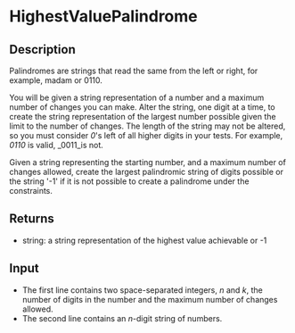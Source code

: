 # HighestValuePalindrome

## Description

Palindromes are strings that read the same from the left or right, for example, madam or 0110.

You will be given a string representation of a number and a maximum number of changes you can make. Alter the string, one digit at a time, to create the string representation of the largest number possible given the limit to the number of changes. The length of the string may not be altered, so you must consider _0_'s left of all higher digits in your tests. For example, _0110_ is valid, _0011_is not.

Given a string representing the starting number, and a maximum number of changes allowed, create the largest palindromic string of digits possible or the string '-1' if it is not possible to create a palindrome under the constraints. 

## Returns

- string: a string representation of the highest value achievable or -1

## Input

- The first line contains two space-separated integers, _n_ and _k_, the number of digits in the number and the maximum number of changes allowed.
- The second line contains an _n_-digit string of numbers. 
